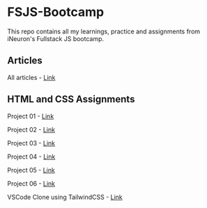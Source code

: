 # FSJS-Bootcamp
This repo contains all my learnings, practice and assignments from iNeuron's Fullstack JS bootcamp.

## Articles
All articles - [Link](./Articles/readme.md)

## HTML and CSS Assignments
Project 01 - [Link](./Projects/Project-1)

Project 02 - [Link](./Projects/Project-2)

Project 03 - [Link](./Projects/Project-3)

Project 04 - [Link](./Projects/Project-4)

Project 05 - [Link](./Projects/Project-5)

Project 06 - [Link](./Projects/Project-6)

VSCode Clone using TailwindCSS - [Link](./Projects/vscode-clone)
